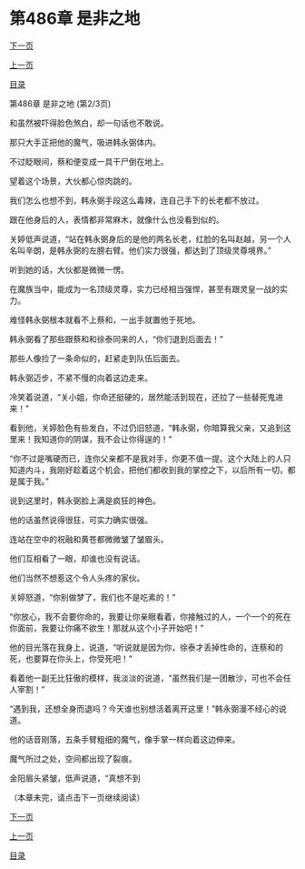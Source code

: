 <h1>第486章   是非之地</h1>
            <div><p><a href="./1457_%E7%AC%AC486%E7%AB%A0_%E6%98%AF%E9%9D%9E%E4%B9%8B%E5%9C%B0.md">下一页</a></p><p><a href="./1455_%E7%AC%AC486%E7%AB%A0_%E6%98%AF%E9%9D%9E%E4%B9%8B%E5%9C%B0.md">上一页</a></p><p><a href="../">目录</a></p></div>
            <div><p>第486章   是非之地 (第2/3页)</p><p>和虽然被吓得脸色煞白，却一句话也不敢说。</p><p>那只大手正把他的魔气，吸进韩永弼体内。</p><p>不过眨眼间，蔡和便变成一具干尸倒在地上。</p><p>望着这个场景，大伙都心惊肉跳的。</p><p>我们怎么也想不到，韩永弼手段这么毒辣，连自己手下的长老都不放过。</p><p>跟在他身后的人，表情都非常麻木，就像什么也没看到似的。</p><p>关婷低声说道，“站在韩永弼身后的是他的两名长老，红脸的名叫赵越，另一个人名叫辛朗，是韩永弼的左膀右臂。他们实力很强，都达到了顶级灵尊境界。”</p><p>听到她的话，大伙都是微微一愣。</p><p>在魔族当中，能成为一名顶级灵尊，实力已经相当强悍，甚至有跟灵皇一战的实力。</p><p>难怪韩永弼根本就看不上蔡和，一出手就置他于死地。</p><p>韩永弼看了那些跟蔡和和徐泰同来的人，“你们退到后面去！”</p><p>那些人像捡了一条命似的，赶紧走到队伍后面去。</p><p>韩永弼迈步，不紧不慢的向着这边走来。</p><p>冷笑着说道，“关小姐，你命还挺硬的，居然能活到现在，还拉了一些替死鬼进来！”</p><p>看到他，关婷脸色有些发白，不过仍旧怒道，“韩永弼，你暗算我父亲，又追到这里来！我知道你的阴谋，我不会让你得逞的！”</p><p>“你不过是嘴硬而已，连你父亲都不是我对手，你更不值一提。这个大陆上的人只知道内斗，我刚好趁着这个机会，把他们都收到我的掌控之下，以后所有一切，都是属于我。”</p><p>说到这里时，韩永弼脸上满是疯狂的神色。</p><p>他的话虽然说得很狂，可实力确实很强。</p><p>连站在空中的祝融和黄苍都微微皱了皱眉头。</p><p>他们互相看了一眼，却谁也没有说话。</p><p>他们当然不想惹这个令人头疼的家伙。</p><p>关婷怒道，“你别做梦了，我们也不是吃素的！”</p><p>“你放心，我不会要你命的，我要让你亲眼看着，你接触过的人，一个一个的死在你面前，我要让你痛不欲生！那就从这个小子开始吧！”</p><p>他的目光落在我身上，说道，“听说就是因为你，徐泰才丢掉性命的，连蔡和的死，也要算在你头上，你受死吧！”</p><p>看着他一副无比狂傲的模样，我淡淡的说道，“虽然我们是一团散沙，可也不会任人宰割！”</p><p>“遇到我，还想全身而退吗？今天谁也别想活着离开这里！”韩永弼漫不经心的说道。</p><p>他的话音刚落，五条手臂粗细的魔气，像手掌一样向着这边伸来。</p><p>魔气所过之处，空间都出现了裂痕。</p><p>金阳眉头紧皱，低声说道，“真想不到</p><p>（本章未完，请点击下一页继续阅读）</p></div>
            <div><p><a href="./1457_%E7%AC%AC486%E7%AB%A0_%E6%98%AF%E9%9D%9E%E4%B9%8B%E5%9C%B0.md">下一页</a></p><p><a href="./1455_%E7%AC%AC486%E7%AB%A0_%E6%98%AF%E9%9D%9E%E4%B9%8B%E5%9C%B0.md">上一页</a></p><p><a href="../">目录</a></p></div>